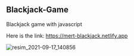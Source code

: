 ## Blackjack-Game
 Blackjack game with javascript
 
 Here is the link:
 https://mert-blackjack.netlify.app
   
  
  
![resim_2021-09-17_140856](https://user-images.githubusercontent.com/83662229/133773062-d5e38920-9e74-4a67-8f97-00eaa0590a7d.png)
